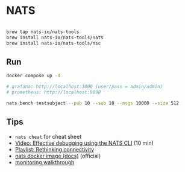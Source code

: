 # NATS

```bash

brew tap nats-io/nats-tools
brew install nats-io/nats-tools/nats
brew install nats-io/nats-tools/nsc

```

## Run

```bash
docker compose up -d

# grafana: http://localhost:3000 (user/pass = admin/admin)
# prometheus: http://localhost:9090

nats bench testsubject --pub 10 --sub 10 --msgs 10000 --size 512
```

## Tips

- `nats cheat` for cheat sheet
- [Video: Effective debugging using the NATS CLI](https://www.youtube.com/watch?v=pf8jSMMuPr4) (10 min)
- [Playlist: Rethinking connectivity](https://www.youtube.com/playlist?list=PLgqCaaYodvKY22TpvwlsalIArTmc56W9h)
- [nats docker image (docs)](https://github.com/docker-library/docs/tree/master/nats) (official)
- [monitoring walkthrough](https://github.com/nats-io/prometheus-nats-exporter/blob/main/walkthrough/README.md)
